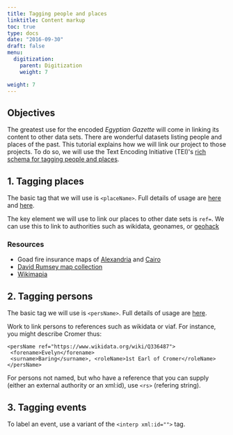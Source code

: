 ```yaml
---
title: Tagging people and places
linktitle: Content markup
toc: true
type: docs
date: "2016-09-30"
draft: false
menu:
  digitization:
    parent: Digitization
    weight: 7

weight: 7
---
```

## Objectives

The greatest use for the encoded *Egyptian Gazette* will come in linking its content to other data sets. There are wonderful datasets listing people and places of the past.  This tutorial explains how we will link our project to those projects. To do so, we will use the Text Encoding Initiative (TEI)'s [rich schema for tagging people and places](http://www.tei-c.org/release/doc/tei-p5-doc/en/html/ND.html).

## 1. Tagging places
The basic tag that we will use is `<placeName>`. Full details of usage are [here](http://www.tei-c.org/release/doc/tei-p5-doc/en/html/ND.html#NDPLAC) and  [here](http://www.tei-c.org/release/doc/tei-p5-doc/en/html/ref-placeName.html).

The key element we will use to link our places to other date sets is `ref=`. We can use this to link to authorities such as wikidata, geonames, or [geohack](https://tools.wmflabs.org/geohack/geohack.php?pagename=Alexandria&params=31_12_N_29_55_E)

### Resources
- Goad fire insurance maps of [Alexandria](https://iiif.lib.harvard.edu/manifests/view/drs:15525296$3i) and [Cairo](https://iiif.lib.harvard.edu/manifests/view/drs:15525297$1i)
- [David Rumsey map collection](http://www.davidrumsey.com/luna/servlet/view/all?sort=Pub_List_No_InitialSort%2CPub_Date%2CPub_List_No%2CSeries_No)
- [Wikimapia](http://wikimapia.org)

## 2. Tagging persons
The basic tag we will use is `<persName>`. Full details of usage are [here](http://www.tei-c.org/release/doc/tei-p5-doc/en/html/ND.html#NDPER).

Work to link persons to references such as wikidata or viaf. For instance, you might describe Cromer thus:

```
<persName ref="https://www.wikidata.org/wiki/Q336487">
 <forename>Evelyn</forename>
 <surname>Baring</surname>, <roleName>1st Earl of Cromer</roleName>
</persName>
```

For persons not named, but who have a reference that you can supply (either an external authority or an xml:id), use `<rs>` (refering string).

## 3. Tagging events
To label an event, use a variant of the `<interp xml:id="">` tag.
